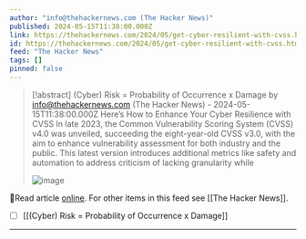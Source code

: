 ```yaml
---
author: "info@thehackernews.com (The Hacker News)"
published: 2024-05-15T11:38:00.000Z
link: https://thehackernews.com/2024/05/get-cyber-resilient-with-cvss.html
id: https://thehackernews.com/2024/05/get-cyber-resilient-with-cvss.html
feed: "The Hacker News"
tags: []
pinned: false
---
```

> [!abstract] (Cyber) Risk = Probability of Occurrence x Damage by info@thehackernews.com (The Hacker News) - 2024-05-15T11:38:00.000Z
> Here’s How to Enhance Your Cyber Resilience with CVSS In late 2023, the Common Vulnerability Scoring System (CVSS) v4.0 was unveiled, succeeding the eight-year-old CVSS v3.0, with the aim to enhance vulnerability assessment for both industry and the public. This latest version introduces additional metrics like safety and automation to address criticism of lacking granularity while
>
> ![image](https://blogger.googleusercontent.com/img/b/R29vZ2xl/AVvXsEhdgCH-Jik1Js52TVIN2kGab7KiF4kumGWoODciZOCHrfEG7sqYmkO4P2lte1JH6gZe7XwWbjGvNWLSfwj-D-7DkHDoh6HFCCrM826P2_1qm9fRfaRYLuTECiDaRkOMZRFllfyQKYJv7twdfLW27ZrrP8JEPTQGuEwUHSt-RDURMM3quAI5mWra9iD5e8k/s1600/2.png)

🔗Read article [online](https://thehackernews.com/2024/05/get-cyber-resilient-with-cvss.html). For other items in this feed see [[The Hacker News]].

- [ ] [[(Cyber) Risk = Probability of Occurrence x Damage]]
- - -

